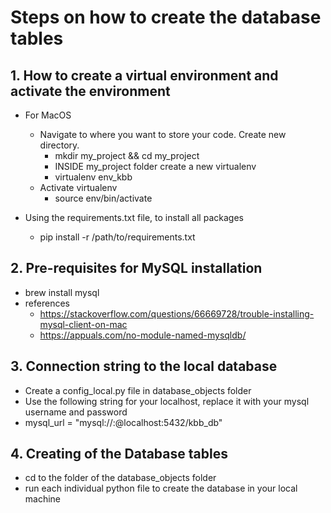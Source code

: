 # Steps on how to create the database tables
## 1. How to create a virtual environment and activate the environment
- For MacOS
  - Navigate to where you want to store your code. Create new directory.
    - mkdir my_project && cd my_project
    - INSIDE my_project folder create a new virtualenv
    - virtualenv env_kbb
  - Activate virtualenv
    - source env/bin/activate


- Using the requirements.txt file, to install all packages
    - pip install -r /path/to/requirements.txt


## 2. Pre-requisites for MySQL installation
- brew install mysql
- references
  - https://stackoverflow.com/questions/66669728/trouble-installing-mysql-client-on-mac
  - https://appuals.com/no-module-named-mysqldb/


## 3. Connection string to the local database
- Create a config_local.py file in database_objects folder
- Use the following string for your localhost, replace it with your mysql username and password
- mysql_url = "mysql://<user>:<password>@localhost:5432/kbb_db"


## 4. Creating of the Database tables
- cd to the folder of the database_objects folder
- run each individual python file to create the database in your local machine